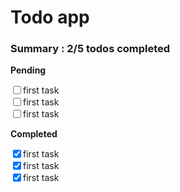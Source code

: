 # Todo app

### Summary : 2/5 todos completed

**Pending**

<label> <input type='checkbox' /> first task
</label>
<label> <input  type='checkbox' /> first task
</label>
<label> <input  type='checkbox' /> first task
</label>

**Completed**

<label> <input class="checked"   checked type='checkbox' /> first task
</label>
<label> <input class="checked"   checked type='checkbox' /> first task
</label>
<label> <input class="checked"    checked type='checkbox' /> first task

<style> 
label{
    display: flex;
    align-items: center;
}
</style>
